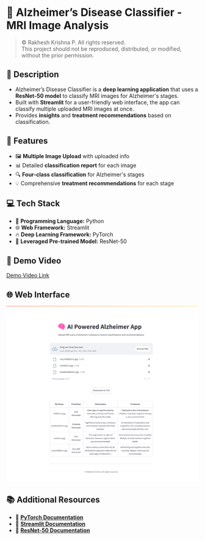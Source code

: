 # 🧠 Alzheimer’s Disease Classifier - MRI Image Analysis

> &copy; Rakhesh Krishna P. All rights reserved.  
> This project should not be reproduced, distributed, or modified, without the prior permission.

## 📝 Description

- Alzheimer’s Disease Classifier is a **deep learning application** that uses a **ResNet-50 model** to classify MRI images for Alzheimer's stages.
- Built with **Streamlit** for a user-friendly web interface, the app can classify multiple uploaded MRI images at once.
- Provides **insights** and **treatment recommendations** based on classification.

## 🚀 Features

- 🖼️ **Multiple Image Upload** with uploaded info
- 📊 Detailed **classification report** for each image
- 🔍 **Four-class classification** for Alzheimer's stages
- 💡 Comprehensive **treatment recommendations** for each stage

## 💻 Tech Stack

- 🐍 **Programming Language:** Python
- 🌐 **Web Framework:** Streamlit
- 🔥 **Deep Learning Framework:** PyTorch
- 🦾 **Leveraged Pre-trained Model:** ResNet-50
  
## 🎥 Demo Video

[Demo Video Link](https://github.com/user-attachments/assets/61431b5c-40e0-40bb-9da2-961433438761)

## 🌐 Web Interface

![app](https://github.com/rakheshkrishna2005/alzheimer-mri-analysis/blob/main/attachments/app.png)

## 📚 Additional Resources

- 📘 **[PyTorch Documentation](https://pytorch.org/docs/)**
- 📘 **[Streamlit Documentation](https://docs.streamlit.io/)**
- 📘 **[ResNet-50 Documentation](https://pytorch.org/hub/pytorch_vision_resnet/)**

